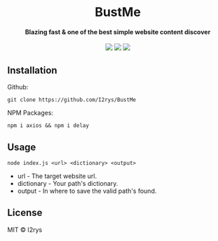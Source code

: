 <h1 align="center">BustMe</h1>
<h4 align="center">Blazing fast & one of the best simple website content discover</h4>
<p align="center">
	<a href="https://github.com/I2rys/BustMe/blob/main/LICENSE"><img src="https://img.shields.io/github/license/I2rys/BustMe?style=flat-square"></img></a>
	<a href="https://github.com/I2rys/BustMe/issues"><img src="https://img.shields.io/github/issues/I2rys/BustMe.svg"></img></a>
	<a href="https://nodejs.org/"><img src="https://img.shields.io/badge/-Nodejs-green?style=flat-square&logo=Node.js"></img></a>
</p>


## Installation
Github:

    git clone https://github.com/I2rys/BustMe
    
NPM Packages:
```
npm i axios && npm i delay
```

## Usage
```
node index.js <url> <dictionary> <output>
```

+ url - The target website url.
+ dictionary - Your path's dictionary.
+ output - In where to save the valid path's found.

## License
MIT © I2rys
